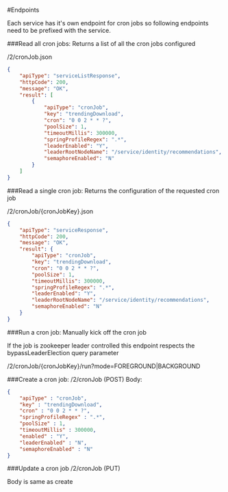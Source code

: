 #Endpoints

Each service has it's own endpoint for cron jobs so following endpoints need to be prefixed with the service.

###Read all cron jobs:
Returns a list of all the cron jobs configured

/2/cronJob.json
```json
{
	"apiType": "serviceListResponse",
	"httpCode": 200,
	"message": "OK",
	"result": [
		{
			"apiType": "cronJob",
			"key": "trendingDownload",
			"cron": "0 0 2 * * ?",
			"poolSize": 1,
			"timeoutMillis": 300000,
			"springProfileRegex": ".*",
			"leaderEnabled": "Y",
			"leaderRootNodeName": "/service/identity/recommendations",
			"semaphoreEnabled": "N"
		}
	]
}
```

###Read a single cron job:
Returns the configuration of the requested cron job

/2/cronJob/{cronJobKey}.json
```json
{
	"apiType": "serviceResponse",
	"httpCode": 200,
	"message": "OK",
	"result": {
		"apiType": "cronJob",
		"key": "trendingDownload",
		"cron": "0 0 2 * * ?",
		"poolSize": 1,
		"timeoutMillis": 300000,
		"springProfileRegex": ".*",
		"leaderEnabled": "Y",
		"leaderRootNodeName": "/service/identity/recommendations",
		"semaphoreEnabled": "N"
	}
}
```

###Run a cron job:
Manually kick off the cron job

If the job is zookeeper leader controlled this endpoint respects the bypassLeaderElection query parameter

/2/cronJob/{cronJobKey}/run?mode=FOREGROUND|BACKGROUND

###Create a cron job:
/2/cronJob (POST)
Body:
```json
{
    "apiType" : "cronJob",
    "key" : "trendingDownload",
    "cron" : "0 0 2 * * ?",
    "springProfileRegex" : ".*",
    "poolSize" : 1,
    "timeoutMillis" : 300000,
    "enabled" : "Y",
    "leaderEnabled" : "N",
    "semaphoreEnabled" : "N"
}
```
###Update a cron job
/2/cronJob (PUT)

Body is same as create